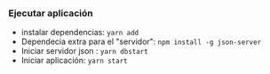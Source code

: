 ### Ejecutar aplicación

- instalar dependencias: `yarn add`
- Dependecia extra para el "servidor":  `npm install -g json-server`
- Iniciar servidor json : `yarn dbstart`
- Iniciar aplicación: `yarn start`